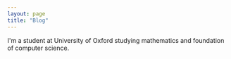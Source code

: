 ```yaml
---
layout: page
title: "Blog"
---
```


I'm a student at University of Oxford studying mathematics and foundation of computer science.
